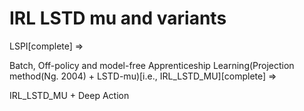 # IRL LSTD mu and variants
LSPI[complete] =>

Batch, Off-policy and model-free Apprenticeship Learning(Projection method(Ng. 2004) + LSTD-mu)[i.e., IRL_LSTD_MU][complete] =>

IRL_LSTD_MU + Deep Action 


